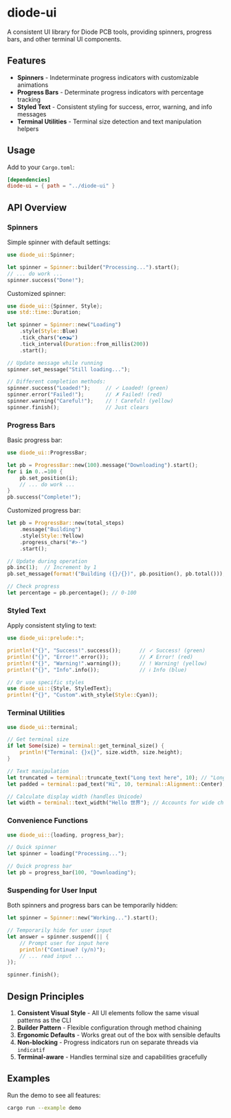 # diode-ui

A consistent UI library for Diode PCB tools, providing spinners, progress bars, and other terminal UI components.

## Features

- **Spinners** - Indeterminate progress indicators with customizable animations
- **Progress Bars** - Determinate progress indicators with percentage tracking
- **Styled Text** - Consistent styling for success, error, warning, and info messages
- **Terminal Utilities** - Terminal size detection and text manipulation helpers

## Usage

Add to your `Cargo.toml`:

```toml
[dependencies]
diode-ui = { path = "../diode-ui" }
```

## API Overview

### Spinners

Simple spinner with default settings:

```rust
use diode_ui::Spinner;

let spinner = Spinner::builder("Processing...").start();
// ... do work ...
spinner.success("Done!");
```

Customized spinner:

```rust
use diode_ui::{Spinner, Style};
use std::time::Duration;

let spinner = Spinner::new("Loading")
    .style(Style::Blue)
    .tick_chars("◐◓◑◒")
    .tick_interval(Duration::from_millis(200))
    .start();

// Update message while running
spinner.set_message("Still loading...");

// Different completion methods:
spinner.success("Loaded!");     // ✓ Loaded! (green)
spinner.error("Failed!");       // ✗ Failed! (red)
spinner.warning("Careful!");    // ! Careful! (yellow)
spinner.finish();               // Just clears
```

### Progress Bars

Basic progress bar:

```rust
use diode_ui::ProgressBar;

let pb = ProgressBar::new(100).message("Downloading").start();
for i in 0..=100 {
    pb.set_position(i);
    // ... do work ...
}
pb.success("Complete!");
```

Customized progress bar:

```rust
let pb = ProgressBar::new(total_steps)
    .message("Building")
    .style(Style::Yellow)
    .progress_chars("#>-")
    .start();

// Update during operation
pb.inc(1);  // Increment by 1
pb.set_message(format!("Building ({}/{})", pb.position(), pb.total()));

// Check progress
let percentage = pb.percentage(); // 0-100
```

### Styled Text

Apply consistent styling to text:

```rust
use diode_ui::prelude::*;

println!("{}", "Success!".success());      // ✓ Success! (green)
println!("{}", "Error!".error());          // ✗ Error! (red)
println!("{}", "Warning!".warning());      // ! Warning! (yellow)
println!("{}", "Info".info());             // ℹ Info (blue)

// Or use specific styles
use diode_ui::{Style, StyledText};
println!("{}", "Custom".with_style(Style::Cyan));
```

### Terminal Utilities

```rust
use diode_ui::terminal;

// Get terminal size
if let Some(size) = terminal::get_terminal_size() {
    println!("Terminal: {}x{}", size.width, size.height);
}

// Text manipulation
let truncated = terminal::truncate_text("Long text here", 10); // "Long te..."
let padded = terminal::pad_text("Hi", 10, terminal::Alignment::Center); // "    Hi    "

// Calculate display width (handles Unicode)
let width = terminal::text_width("Hello 世界"); // Accounts for wide chars
```

### Convenience Functions

```rust
use diode_ui::{loading, progress_bar};

// Quick spinner
let spinner = loading("Processing...");

// Quick progress bar
let pb = progress_bar(100, "Downloading");
```

### Suspending for User Input

Both spinners and progress bars can be temporarily hidden:

```rust
let spinner = Spinner::new("Working...").start();

// Temporarily hide for user input
let answer = spinner.suspend(|| {
    // Prompt user for input here
    println!("Continue? (y/n)");
    // ... read input ...
});

spinner.finish();
```

## Design Principles

1. **Consistent Visual Style** - All UI elements follow the same visual patterns as the CLI
2. **Builder Pattern** - Flexible configuration through method chaining
3. **Ergonomic Defaults** - Works great out of the box with sensible defaults
4. **Non-blocking** - Progress indicators run on separate threads via `indicatif`
5. **Terminal-aware** - Handles terminal size and capabilities gracefully

## Examples

Run the demo to see all features:

```bash
cargo run --example demo
```
